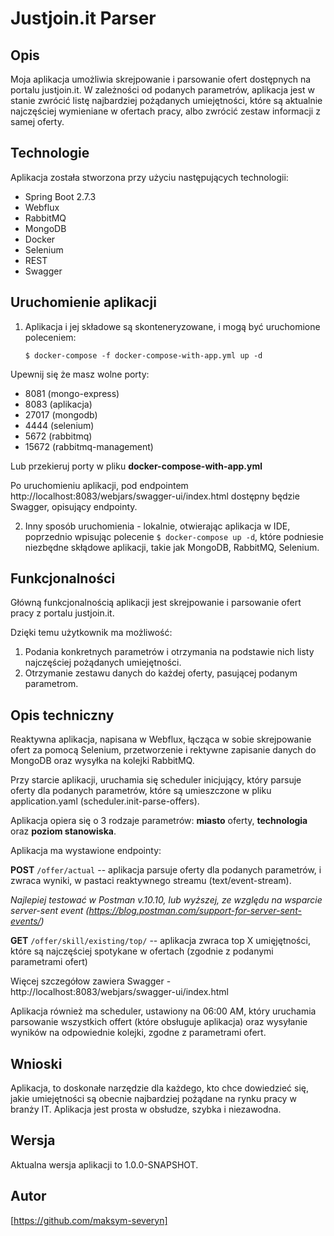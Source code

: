 # Justjoin.it Parser

## Opis
Moja aplikacja umożliwia skrejpowanie i parsowanie ofert dostępnych na portalu justjoin.it. 
W zależności od podanych parametrów, aplikacja jest w stanie zwrócić listę najbardziej pożądanych umiejętności,
które są aktualnie najczęściej wymieniane w ofertach pracy, albo zwrócić zestaw informacji z samej oferty.


## Technologie
Aplikacja została stworzona przy użyciu następujących technologii:

- Spring Boot 2.7.3
- Webflux
- RabbitMQ
- MongoDB
- Docker
- Selenium
- REST
- Swagger

## Uruchomienie aplikacji
1) Aplikacja i jej składowe są skonteneryzowane, i mogą być uruchomione poleceniem:

    `$ docker-compose -f docker-compose-with-app.yml up -d`

Upewnij się że masz wolne porty:
- 8081 (mongo-express)
- 8083 (aplikacja)
- 27017 (mongodb)
- 4444 (selenium)
- 5672 (rabbitmq)
- 15672 (rabbitmq-management)

Lub przekieruj porty w pliku **docker-compose-with-app.yml**

Po uruchomieniu aplikacji, pod endpointem http://localhost:8083/webjars/swagger-ui/index.html dostępny będzie Swagger, opisujący endpointy.

2) Inny sposób uruchomienia - lokalnie, otwierając aplikacja w IDE, poprzednio wpisując polecenie `$ docker-compose up -d`, które podniesie niezbędne 
skłądowe aplikacji, takie jak MongoDB, RabbitMQ, Selenium.

## Funkcjonalności
Główną funkcjonalnością aplikacji jest skrejpowanie i parsowanie ofert pracy z portalu justjoin.it.

Dzięki temu użytkownik ma możliwość: 
1) Podania konkretnych parametrów i otrzymania na podstawie nich listy najczęściej pożądanych umiejętności.
2) Otrzymanie zestawu danych do każdej oferty, pasującej podanym parametrom.

## Opis techniczny
Reaktywna aplikacja, napisana w Webflux, łącząca w sobie skrejpowanie ofert za pomocą Selenium, przetworzenie i rektywne zapisanie 
danych do MongoDB oraz wysyłka na kolejki RabbitMQ.

Przy starcie aplikacji, uruchamia się scheduler inicjujący, który parsuje oferty dla podanych parametrów, które są umieszczone
w pliku application.yaml (scheduler.init-parse-offers).

Aplikacja opiera się o 3 rodzaje parametrów: **miasto** oferty, **technologia** oraz **poziom stanowiska**.

Aplikacja ma wystawione endpointy:

**POST** ``/offer/actual`` -- aplikacja parsuje oferty dla podanych parametrów, i zwraca wyniki, w pastaci reaktywnego streamu (text/event-stream).

*Najlepiej testować w Postman v.10.10, lub wyższej, ze względu na wsparcie server-sent event (https://blog.postman.com/support-for-server-sent-events/)*

**GET** ``/offer/skill/existing/top/`` -- aplikacja zwraca top X umięjętności, które są najczęściej spotykane w ofertach (zgodnie z podanymi parametrami ofert)

Więcej szczegółow zawiera Swagger - http://localhost:8083/webjars/swagger-ui/index.html

Aplikacja również ma scheduler, ustawiony na 06:00 AM, który uruchamia parsowanie wszystkich offert (które obsługuje aplikacja) oraz wysyłanie wyników na odpowiednie kolejki, zgodne z parametrami ofert.

## Wnioski
Aplikacja, to doskonałe narzędzie dla każdego, kto chce dowiedzieć się, jakie umiejętności są obecnie najbardziej pożądane na rynku pracy w branży IT. Aplikacja jest prosta w obsłudze, szybka i niezawodna.

## Wersja
Aktualna wersja aplikacji to 1.0.0-SNAPSHOT.

## Autor
[https://github.com/maksym-severyn]
